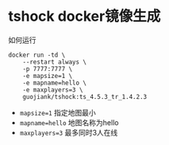 # tshock docker镜像生成

如何运行
```
docker run -td \
    --restart always \
    -p 7777:7777 \
    -e mapsize=1 \
    -e mapname=hello \
    -e maxplayers=3 \
    guojiank/tshock:ts_4.5.3_tr_1.4.2.3    
```
- `mapsize=1` 指定地图最小
- `mapname=hello` 地图名称为hello
- `maxplayers=3` 最多同时3人在线
